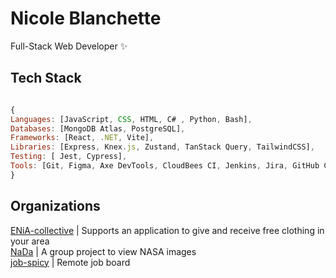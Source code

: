 # Nicole Blanchette
Full-Stack Web Developer ✨

## Tech Stack
```js

{
Languages: [JavaScript, CSS, HTML, C# , Python, Bash],
Databases: [MongoDB Atlas, PostgreSQL],
Frameworks: [React, .NET, Vite],
Libraries: [Express, Knex.js, Zustand, TanStack Query, TailwindCSS],
Testing: [ Jest, Cypress],
Tools: [Git, Figma, Axe DevTools, CloudBees CI, Jenkins, Jira, GitHub Copilot, Snyk, Dynatrace RUM, Elastic]
}
```
## Organizations

[ENiA-collective](https://github.com/ENiA-collective) | Supports an application to give and receive free clothing in your area  
[NaDa](https://github.com/NaDa-nasa-viewer) | A group project to view NASA images  
[job-spicy](https://github.com/job-spicy) | Remote job board

<!-- ## Statistics -->
<!-- ## More -->
